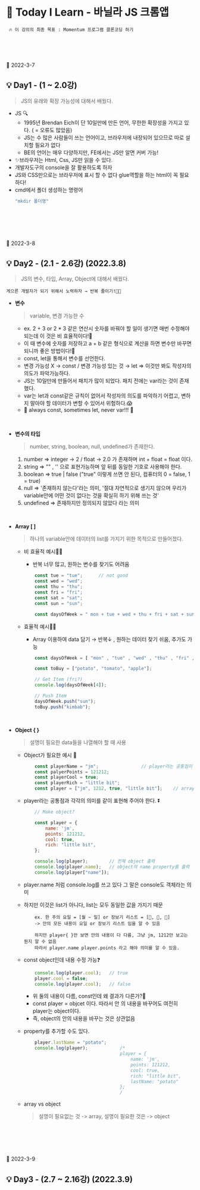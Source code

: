 # 📓 Today I Learn - 바닐라 JS 크롬앱
``` 
 🔥 이 강의의 최종 목표 : Momentum 프로그램 클론코딩 하기  
 ```   


<br/>
<br/>
<br/>  

📅 2022-3-7
## **💡 Day1 - (1 ~ 2.0강)**  

> JS의 유래와 확장 가능성에 대해서 배웠다.  

- JS 🔍
    - 1995년 Brendan Eich이 단 10일만에 만든 언어, 무한한 확장성을 가지고 있다. ( = 오류도 많았음)
    - JS는 수 많은 사람들이 쓰는 언어이고, 브라우저에 내장되어 있으므로 따로 설치할 필요가 없다
    - BE의 언어는 매우 다양하지만, FE에서는 JS만 알면 커버 가능!
- ✨브라우저는 Html, Css, JS만 읽을 수 있다.   
- 개발자도구의 console을 잘 활용하도록 하자
- JS와 CSS만으로는 브라우저에 표시 할 수 없다 glue역할을 하는 html이 꼭 필요하다!
- cmd에서 폴더 생성하는 명령어  
    ```cmd
    "mkdir 폴더명"
    ```

<br/>
<br/>
<br/>
<br/>


📅 2022-3-8
## **💡 Day2 - (2.1 - 2.6강)** (2022.3.8)

> JS의 변수, 타입, Array, Object에 대해서 배웠다.

    게으른 개발자가 되기 위해서 노력하자 → 반복 줄이기!👩‍💻  

- **변수**
    > variable, 변경 가능한 수  

    - ex. 2 + 3 or 2 * 3 같은 연산시 숫자를 바꿔야 할 일이 생기면 매번 수정해야 되는데 이 것은 비 효율적이다!🤔
    - 이 때 변수에 숫자를 저장하고 a + b 같은 형식으로 계산을 하면 변수만 바꾸면 되니까 좋은 방법이다!🤗
    - const, let을 통해서 변수를 선언한다.
    - 변경 가능성 X → const / 변경 가능성 있는 것 → let  =>  이것만 봐도 작성자의 의도가 파악가능하다.
    - JS는 10일만에 만들어서 패치가 많이 되었다. 패치 전에는 var라는 것이 존재했다.
    - var는 let과 const같은 규칙이 없어서 작성자의 의도를 파악하기 어렵고, 변하지 말아야 할 데이터가 변할 수 있어서 위험하다.😱
    - 📌 always const, sometimes let, never var!!! 📌   

<br/>

- **변수의 타입**
    > number, string, boolean, null, undefined가 존재한다.

    1. number => integer → 2 / float → 2.0 가 존재하며 int + float = float 이다.
    2. string => "" , '' 으로 표현가능하며 앞 뒤를 동일한 기호로 사용해야 한다.
    3. boolean => true | false ("true" 이렇게 쓰면 안 된다, 컴퓨터의 0 = false, 1 = true)
    4. null => '존재하지 않는다'라는 의미, '절대 자연적으로 생기지 않으며 우리가 variable안에 어떤 것이 없다는 것을 확실히 하기 위해 쓰는 것'
    5. undefined => 존재하지만 정의되지 않았다 라는 의미

<br/>

- **Array [ ]**
    > 하나의 variable안에 데이터의 list를 가지기 위한 목적으로 만들어졌다.    
    - 비 효율적 예시🙅‍♀️  
        - 반복 너무 많고, 원하는 변수를 찾기도 어려움    
        ```JavaScript
            const tue = "tue";      // not good
            const wed = "wed";
            const thu = "thu";
            const fri = "fri";
            const sat = "sat";
            const sun = "sun";

            const daysOfWeek = " mon + tue + wed + thu + fri + sat + sun";      // not good
        ```

    - 효율적 예시🙆‍♀️  
        - Array 이용하여 data 담기 → 반복↓ , 원하는 데이터 찾기 쉬움, 추가도 가능    
        ```JavaScript
            const daysOfWeek = [ "mon" , "tue" , "wed" , "thu" , "fri" , "sat"];     // good

            const toBuy = ["potato", "tomato", "apple"];

            // Get Item (fri?)
            console.log(daysOfWeek[4]);

            // Push Item
            daysOfWeek.push("sun");
            toBuy.push("kimbab");
        ```
<br/>

- **Object { }**    
    > 설명이 필요한 data들을 나열해야 할 때 사용    
    - Object가 필요한 예시 👀
        ```JavaScript
            const playerName = "jm";                // player라는 공통점이 있음
            const palyerPoints = 121212;
            const playerCool = true;
            const playerRich = "little bit";
            const player = ["jm", 1212, true, "little bit"];    // array 로는 명확한 의미를 알 수 없다.
        ```        
    - player라는 공통점과 각각의 의미를 같이 표현해 주어야 한다. ⏬

        ```javascript
            // Make object?

            const player = {
                name: 'jm',
                points: 121212,
                cool: true,
                rich: "little bit",
            };

            console.log(player);        // 전체 object 출력
            console.log(player.name);   // object의 name property를 출력
            console.log(player["name"]);
        ```
    - player.name 처럼 console.log를 쓰고 있다 그 말은 console도 객체라는 의미
    - 하지만 이것은 list가 아니다, list는 모두 동일한 값을 가지기 때문
        ```
            ex. 한 주의 요일 = [월 ~ 일] or 장보기 리스트 = [🍎, 🧅, 🥕]
            -> 안의 모든 내용이 요일 or 장보기 리스트 임을 알 수 있음

            하지만 player{ }만 보면 안의 내용이 다 다름, 그냥 jm, 1212만 보고는 뭔지 알 수 없음
            따라서 player.name player.points 라고 해야 의미를 알 수 있음.
        ```
    - const object인데 내용 수정 가능❓
        ```js
            console.log(player.cool);   // true
            player.cool = false;
            console.log(player.cool);   // false
        ```   
        - 위 둘의 내용이 다름, const인데 왜 결과가 다른가?🤔
        - const player = objcet 이다. 따라서 안 의 내용을 바꾸어도 여전히 player는 object이다.
        - 즉, object의 안의 내용을 바꾸는 것은 상관없음
    -  property를 추가할 수도 있다.
        ```js
            player.lastName = "potato";
            console.log(player);            /* 
                                            player = {
                                                name: 'jm',
                                                points: 121212,
                                                cool: true,
                                                rich: "little bit",
                                                lastName: "potato"
                                            };
                                            /      
        ```
    - array vs object  
        > 설명이 필요없는 것 -> array, 설명이 필요한 것은 -> object

<br/>
<br/>
<br/>
<br/>


📅 2022-3-9
## **💡 Day3 - (2.7 ~ 2.16강)** (2022.3.9)
